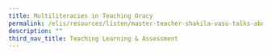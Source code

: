 ```yaml
---
title: Multiliteracies in Teaching Oracy
permalink: /elis/resources/listen/master-teacher-shakila-vasu-talks-about-multiliteracies-in-teaching-oracy/
description: ""
third_nav_title: Teaching Learning & Assessment
---
```


